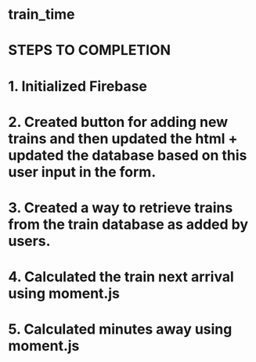 # train_time

# STEPS TO COMPLETION

# 1. Initialized Firebase

# 2. Created button for adding new trains and then updated the html + updated the database based on this user input in the form.

# 3. Created a way to retrieve trains from the train database as added by users.

# 4. Calculated the train next arrival using moment.js

# 5. Calculated minutes away using moment.js
